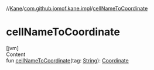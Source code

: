 //[Kane](../index.md)/[com.github.jomof.kane.impl](index.md)/[cellNameToCoordinate](cell-name-to-coordinate.md)



# cellNameToCoordinate  
[jvm]  
Content  
fun [cellNameToCoordinate](cell-name-to-coordinate.md)(tag: [String](https://kotlinlang.org/api/latest/jvm/stdlib/kotlin/-string/index.html)): [Coordinate](-coordinate/index.md)  



